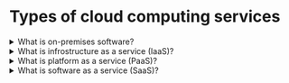 # Types of cloud computing services

<details>
  <summary>What is on-premises software?</summary>

On-premises software (abbreviated to on-prem, and incorrectly referred to as on-premise) is installed and runs on computers on the premises of the person or organization using the software, rather than at a remote facility such as a server farm or cloud.

[More >>](https://en.wikipedia.org/wiki/On-premises_software)

</details>

<details>
  <summary>What is infrostructure as a service (IaaS)?</summary>

Infrastructure as a service (IaaS) is a type of cloud computing service that offers essential compute, storage, and networking resources on demand, on a pay-as-you-go basis. IaaS is one of the four types of cloud services, along with software as a service (SaaS), platform as a service (PaaS), and serverless.

**Common IaaS business scenarios**

- Lift-and-shift migration
- Test and development
- Storage, backup, and recovery
- Web apps
- High-performance computing

**Advantages of IaaS**

- Reduces capital expenditures and optimizes costs
- Increases scale and performance of IT workloads
- Increases stability, reliability, and supportability
- Improves business continuity and disaster recovery
- Enhances security
- Helps you innovate and get new apps to users faster

[More >>](https://azure.microsoft.com/en-us/resources/cloud-computing-dictionary/what-is-iaas/)

</details>

<details>
  <summary>What is platform as a service (PaaS)?</summary>

Platform as a service (PaaS) is a complete development and deployment environment in the cloud, with resources that enable you to deliver everything from simple cloud-based apps to sophisticated, cloud-enabled enterprise applications. You purchase the resources you need from a cloud service provider on a pay-as-you-go basis and access them over a secure Internet connection.

**Common PaaS business scenarios**

- Development framework.
- Analytics or business intelligence.
- Additional services.

**Advantages of PaaS**

- Cut coding time.
- Add development capabilities without adding staff.
- Develop for multiple platforms—including mobile—more easily.
- Use sophisticated tools affordably.
- Support geographically distributed development teams.
- Efficiently manage the application lifecycle.

[More >>](https://azure.microsoft.com/en-us/resources/cloud-computing-dictionary/what-is-paas/)

</details>

<details>
  <summary>What is software as a service (SaaS)?</summary>

Software as a service (SaaS) allows users to connect to and use cloud-based apps over the Internet. Common examples are email, calendaring, and office tools (such as Microsoft Office 365).

**Advantages of PaaS**

- Gain access to sophisticated applications.
- Pay only for what you use.
- Use free client software.
- Mobilize your workforce easily.
- Access app data from anywhere.

[More >>](https://azure.microsoft.com/en-us/resources/cloud-computing-dictionary/what-is-saas/)

</details>
